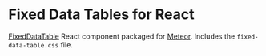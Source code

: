 Fixed Data Tables for React
===========================

[FixedDataTable](https://github.com/facebook/fixed-data-table) React component packaged for [Meteor](https://www.meteor.com/). Includes the `fixed-data-table.css` file.
